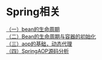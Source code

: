 # Spring相关
[（一）bean的生命周期](./Spring/1-BeanLifeCycle.md)  
[（二）Bean的生命周期与容器的初始化](./Spring/2-ContainerInit.md)  
[（三）aop的基础，动态代理](./Spring/3-AopProxy.md)  
[（四）SpringAOP源码分析](./Spring/4-SpringAOP.md)
